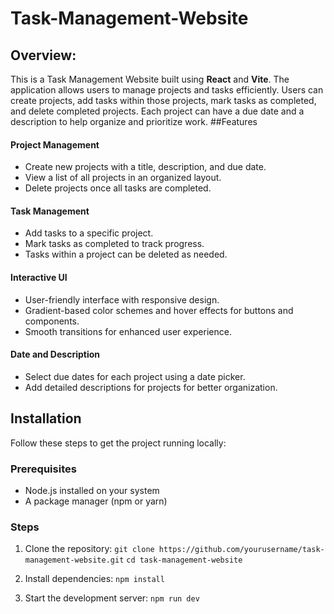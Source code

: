 # Task-Management-Website
## Overview:
This is a Task Management Website built using **React** and **Vite**. The application allows users to manage projects and tasks efficiently. Users can create projects, add tasks within those projects, mark tasks as completed, and delete completed projects. Each project can have a due date and a description to help organize and prioritize work.
##Features

#### Project Management
- Create new projects with a title, description, and due date.
- View a list of all projects in an organized layout.
- Delete projects once all tasks are completed.

#### Task Management
- Add tasks to a specific project.
- Mark tasks as completed to track progress.
- Tasks within a project can be deleted as needed.

#### Interactive UI
- User-friendly interface with responsive design.
- Gradient-based color schemes and hover effects for buttons and components.
- Smooth transitions for enhanced user experience.
  
#### Date and Description
- Select due dates for each project using a date picker.
- Add detailed descriptions for projects for better organization.

## Installation
Follow these steps to get the project running locally:

### Prerequisites
- Node.js installed on your system
- A package manager (npm or yarn)

### Steps

1. Clone the repository:
```git clone https://github.com/yourusername/task-management-website.git```
```cd task-management-website```

2. Install dependencies:
```npm install```

3. Start the development server:
 ```npm run dev```

